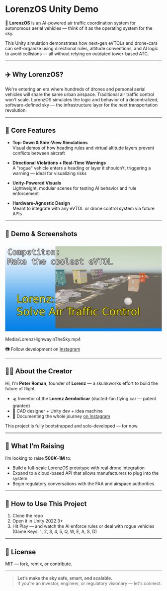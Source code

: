 # LorenzOS Unity Demo

🚦 **LorenzOS** is an AI-powered air traffic coordination system for autonomous aerial vehicles — think of it as the operating system for the sky.

This Unity simulation demonstrates how next-gen eVTOLs and drone-cars can self-organize using directional rules, altitude conventions, and AI logic to avoid collisions — all without relying on outdated tower-based ATC.

---

## ✈️ Why LorenzOS?

We're entering an era where hundreds of drones and personal aerial vehicles will share the same urban airspace. Traditional air traffic control won't scale. LorenzOS simulates the logic and behavior of a decentralized, software-defined sky — the infrastructure layer for the next transportation revolution.

---

## 🧠 Core Features

- **Top-Down & Side-View Simulations**  
  Visual demos of how heading rules and virtual altitude layers prevent conflicts between aircraft

- **Directional Violations + Real-Time Warnings**  
  A "rogue" vehicle enters a heading or layer it shouldn’t, triggering a warning — ideal for visualizing risks

- **Unity-Powered Visuals**  
  Lightweight, modular scenes for testing AI behavior and rule enforcement

- **Hardware-Agnostic Design**  
  Meant to integrate with any eVTOL or drone control system via future APIs

---

## 📸 Demo & Screenshots
[![Watch the demo](Media/New%20Project.jpg)](https://youtu.be/UAgHzmPs2Lc) 

Media/LorenzHighwayinTheSky.mp4


📷 Follow development on [Instagram](https://instagram.com/lorenz.motors)


---

## 👨‍🚀 About the Creator

Hi, I’m **Peter Roman**, founder of **Lorenz** — a skunkworks effort to build the future of flight.

- 🛸 Inventor of the **Lorenz Aeroboticar** (ducted-fan flying car — patent granted)
- 🔧 CAD designer + Unity dev + idea machine
- 🎥 Documenting the whole journey [on Instagram](https://instagram.com/lorenz.motors)

This project is fully bootstrapped and solo-developed — for now.

---

## 💸 What I’m Raising

I’m looking to raise **$500K–$1M** to:

- Build a full-scale LorenzOS prototype with real drone integration  
- Expand to a cloud-based API that allows manufacturers to plug into the system  
- Begin regulatory conversations with the FAA and airspace authorities

---

## 🧪 How to Use This Project

1. Clone the repo  
2. Open it in Unity 2022.3+  
3. Hit Play — and watch the AI enforce rules or deal with rogue vehicles (Game Keys: 1, 2, 3, 4, 5, Q, W, E, A, S, D)

---

## 📄 License

MIT — fork, remix, or contribute.

---

> **Let’s make the sky safe, smart, and scalable.**  
> If you're an investor, engineer, or regulatory visionary — let's connect.

